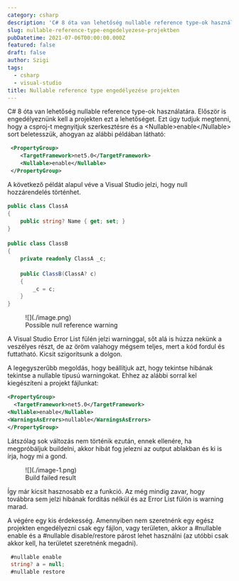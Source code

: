 ```yaml
---
category: csharp
description: 'C# 8 óta van lehetőség nullable reference type-ok használatára. Először is engedélyeznünk kell a projekten ezt a lehetőséget.'
slug: nullable-reference-type-engedelyezese-projektben
pubDatetime: 2021-07-06T00:00:00.000Z
featured: false
draft: false
author: Szigi
tags:
  - csharp
  - visual-studio
title: Nullable reference type engedélyezése projekten
---
```


C# 8 óta van lehetőség nullable reference type-ok használatára. Először is engedélyeznünk kell a projekten ezt a lehetőséget. Ezt úgy tudjuk megtenni, hogy a csproj-t megnyitjuk szerkesztésre és a \<Nullable>enable\</Nullable> sort beletesszük, ahogyan az alábbi példában látható:

```xml
 <PropertyGroup>
    <TargetFramework>net5.0</TargetFramework>
    <Nullable>enable</Nullable>
 </PropertyGroup>
```

A következő példát alapul véve a Visual Studio jelzi, hogy null hozzárendelés történhet.

```csharp
public class ClassA
{
    public string? Name { get; set; }
}

public class ClassB
{
    private readonly ClassA _c;

    public ClassB(ClassA? c)
    {
        _c = c;
    }
}
```

<figure>
  ![](./image.png)

  <figcaption>
    Possible null reference warning
  </figcaption>
</figure>

A Visual Studio Error List fülén jelzi warninggal, sőt alá is húzza nekünk a veszélyes részt, de az öröm valahogy mégsem teljes, mert a kód fordul és futtatható. Kicsit szigorítsunk a dolgon.

A legegyszerűbb megoldás, hogy beállítjuk azt, hogy tekintse hibának tekintse a nullable típusú warningokat. Ehhez az alábbi sorral kel kiegészíteni a projekt fájlunkat:

```xml
<PropertyGroup>
  <TargetFramework>net5.0</TargetFramework>
<Nullable>enable</Nullable>
<WarningsAsErrors>nullable</WarningsAsErrors>
</PropertyGroup>
```

Látszólag sok változás nem történik ezután, ennek ellenére, ha megpróbáljuk buildelni, akkor hibát fog jelezni az output ablakban és ki is írja, hogy mi a gond.

<figure>
  ![](./image-1.png)

  <figcaption>
    Build failed result
  </figcaption>
</figure>

Így már kicsit hasznosabb ez a funkció. Az még mindig zavar, hogy továbbra sem jelzi hibának fordítás nélkül és az Error List fülön is warning marad.

A végére egy kis érdekesség. Amennyiben nem szeretnénk egy egész projekten engedélyezni csak egy fájlon, vagy területen, akkor a #nullable enable és a #nullable disable/restore párost lehet használni (az utóbbi csak akkor kell, ha területet szeretnénk megadni).

```csharp
 #nullable enable
 string? a = null;
 #nullable restore
```

